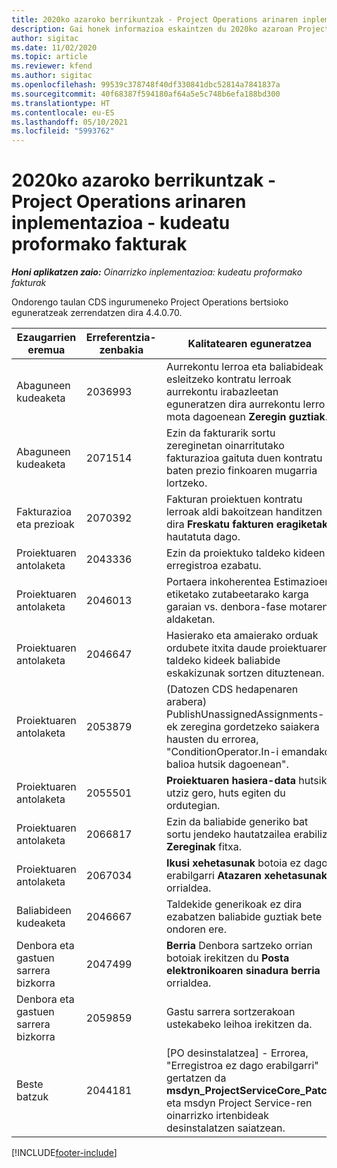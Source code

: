 ```yaml
---
title: 2020ko azaroko berrikuntzak - Project Operations arinaren inplementazioa - kudeatu proformako fakturak
description: Gai honek informazioa eskaintzen du 2020ko azaroan Project Operations arinaren inplementazioaren bertsioan eskuragarri dauden kalitate-eguneratzeei buruz, - proformako fakturak erabiltzea.
author: sigitac
ms.date: 11/02/2020
ms.topic: article
ms.reviewer: kfend
ms.author: sigitac
ms.openlocfilehash: 99539c378748f40df330841dbc52814a7841837a
ms.sourcegitcommit: 40f68387f594180af64a5e5c748b6efa188bd300
ms.translationtype: HT
ms.contentlocale: eu-ES
ms.lasthandoff: 05/10/2021
ms.locfileid: "5993762"
---
```

# <a name="whats-new-november-2020---project-operations-lite-deployment---deal-to-proforma-invoicing"></a>2020ko azaroko berrikuntzak - Project Operations arinaren inplementazioa - kudeatu proformako fakturak

_**Honi aplikatzen zaio:** Oinarrizko inplementazioa: kudeatu proformako fakturak_

Ondorengo taulan CDS ingurumeneko Project Operations bertsioko eguneratzeak zerrendatzen dira 4.4.0.70.

| Ezaugarrien eremua                 | Erreferentzia-zenbakia | Kalitatearen eguneratzea                                                                                                                                                                    |
|------------------------------|------------------|-----------------------------------------------------------------------------------------------------------------------------------------------------------------------------------|
|   Abaguneen kudeaketa       | 2036993          | Aurrekontu lerroa eta baliabideak esleitzeko kontratu lerroak aurrekontu irabazleetan eguneratzen dira aurrekontu lerro mota dagoenean **Zeregin guztiak**.                                                 |
|   Abaguneen kudeaketa       | 2071514          | Ezin da fakturarik sortu zereginetan oinarritutako fakturazioa gaituta duen kontratu baten prezio finkoaren mugarria lortzeko.                                                                          |
| Fakturazioa eta prezioak          | 2070392          | Fakturan proiektuen kontratu lerroak aldi bakoitzean handitzen dira **Freskatu fakturen eragiketak** hautatuta dago.                                                                       |
| Proiektuaren antolaketa             | 2043336          | Ezin da proiektuko taldeko kideen erregistroa ezabatu.                                                                                                                                    |
| Proiektuaren antolaketa             | 2046013          | Portaera inkoherentea Estimazioen etiketako zutabeetarako karga garaian vs. denbora-fase motaren aldaketan.                                                                                   |
| Proiektuaren antolaketa             | 2046647          | Hasierako eta amaierako orduak ordubete itxita daude proiektuaren taldeko kideek baliabide eskakizunak sortzen dituztenean.                                                                      |
| Proiektuaren antolaketa             | 2053879          | (Datozen CDS hedapenaren arabera) PublishUnassignedAssignments-ek zeregina gordetzeko saiakera hausten du errorea, "ConditionOperator.In-i emandako balioa hutsik dagoenean". |
| Proiektuaren antolaketa             | 2055501          | **Proiektuaren hasiera-data** hutsik utziz gero, huts egiten du ordutegian.                                                                                                      |
| Proiektuaren antolaketa             | 2066817          | Ezin da baliabide generiko bat sortu jendeko hautatzailea erabiliz **Zereginak** fitxa.                                                                                               |
| Proiektuaren antolaketa             | 2067034          | **Ikusi xehetasunak** botoia ez dago erabilgarri **Atazaren xehetasunak** orrialdea.                                                                                                         |
| Baliabideen kudeaketa          | 2046667          | Taldekide generikoak ez dira ezabatzen baliabide guztiak bete ondoren ere.                                                                                                     |
| Denbora eta gastuen sarrera bizkorra | 2047499          | **Berria** Denbora sartzeko orrian botoiak irekitzen du **Posta elektronikoaren sinadura berria** orrialdea.                                                                                               |
| Denbora eta gastuen sarrera bizkorra | 2059859          | Gastu sarrera sortzerakoan ustekabeko leihoa irekitzen da.                                                                                                                         |
| Beste batzuk                        | 2044181          | [PO desinstalatzea] - Errorea, "Erregistroa ez dago erabilgarri" gertatzen da **msdyn_ProjectServiceCore_Patch** eta msdyn Project Service-ren oinarrizko irtenbideak desinstalatzen saiatzean.        |


[!INCLUDE[footer-include](../../includes/footer-banner.md)]